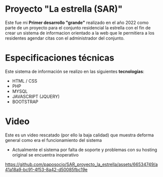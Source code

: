 # Proyecto "La estrella (SAR)"

Este fue mi  **Primer desarrollo "grande"** realizado en el año 2022 como parte de un proyecto para el conjunto residencial la estrella con el fin de crear un sistema de informacion orientado a la web que le permitiera a los residentes agendar citas con el administrador del conjunto.


# Especificaciones técnicas

Este sistema de información se realizo en las siguientes **tecnologías**:

 - HTML / CSS
 - PHP
 - MYSQL 
 - JAVASCRIPT (JQUERY)
 - BOOTSTRAP

# Video

Este es un video rescatado (por ello la baja calidad) que muestra deforma general como era el funcionamiento del sistema
 - Actualmente el sistema por falta de soporte y problemas con su hosting original se encuentra inoperativo
   
https://github.com/paposocio/SAR_proyecto_la_estrella/assets/66534749/a41a18a9-bc91-4f53-8a42-d50085fbc19e


